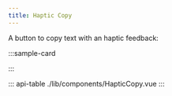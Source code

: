 ```yaml
---
title: Haptic Copy
---
```


A button to copy text with an haptic feedback:

:::sample-card
<div class="p-2 text-center">
  <haptic-copy text="Lorem info sit amet" class="btn-info"></haptic-copy>
  <haptic-copy hide-label text="Lorem secondary sit amet" class="btn-secondary"></haptic-copy>
</div>
:::

::: api-table ./lib/components/HapticCopy.vue :::
